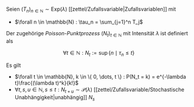 Seien $(T_n)_{n \in \mathbb{N}} \sim \text{Exp}(\lambda)$ [[zettel/Zufallsvariable|Zufallsvariablen]] mit
- $\forall n \in \mathbb{N} : \tau_n = \sum_{j=1}^n T_j$

Der zugehörige *Poisson-Punktprozess* $(N_t)_{t \in \mathbb{N}}$ mit Intensität $\lambda$ ist definiert als

$$
	\forall t \in \mathbb{N} : N_t := \sup \{ n \mid \tau_n \le t \}
$$

Es gilt
- $\forall t \in \mathbb{N}, k \in \{ 0, \dots, t \} : P(N_t = k) = e^{-\lambda t}\frac{(\lambda t)^k}{k!}$
- $\forall t, s, u \in \mathbb{N}, s \le t : N_{t + u} \sim \mathcal{P}(\lambda)$ [[zettel/Zufallsvariable/Stochastische Unabhängigkeit|unabhängig]] $N_s$
